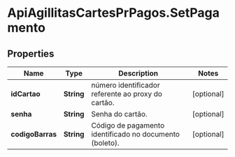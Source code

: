 # ApiAgillitasCartesPrPagos.SetPagamento

## Properties
Name | Type | Description | Notes
------------ | ------------- | ------------- | -------------
**idCartao** | **String** | número identificador referente ao proxy do cartão. | [optional] 
**senha** | **String** | Senha do cartão. | [optional] 
**codigoBarras** | **String** | Código de pagamento identificado no documento (boleto). | [optional] 


